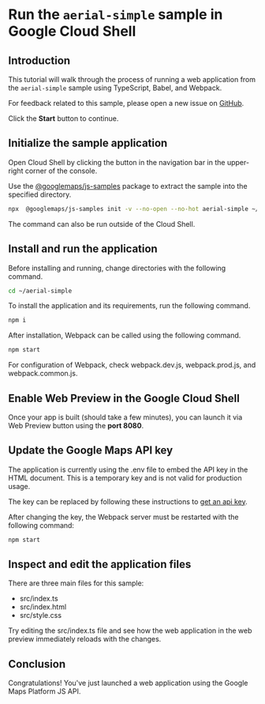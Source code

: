 # Run the `aerial-simple` sample in Google Cloud Shell

<walkthrough-tutorial-duration duration="10"/>

## Introduction

This tutorial will walk through the process of running a web application from
the `aerial-simple` sample using TypeScript, Babel, and Webpack.

For feedback related to this sample, please open a new issue on
[GitHub](https://github.com/googlemaps/js-samples/issues).

Click the **Start** button to continue.

## Initialize the sample application

Open Cloud Shell by clicking the
<walkthrough-cloud-shell-icon></walkthrough-cloud-shell-icon> button in the
navigation bar in the upper-right corner of the console.

Use the [@googlemaps/js-samples](https://www.npmjs.com/package/@googlemaps/js-samples) package to
extract the sample into the specified directory.

```bash
npx  @googlemaps/js-samples init -v --no-open --no-hot aerial-simple ~/aerial-simple
```

The command can also be run outside of the Cloud Shell.

## Install and run the application

Before installing and running, change directories with the following command.

```bash
cd ~/aerial-simple
```

To install the application and its requirements, run the following command.

```bash
npm i
```

After installation, Webpack can be called using the following command.

```bash
npm start
```

For configuration of Webpack, check
<walkthrough-editor-open-file filePath="aerial-simple/webpack.dev.js">webpack.dev.js</walkthrough-editor-open-file>,
<walkthrough-editor-open-file filePath="aerial-simple/webpack.prod.js">webpack.prod.js</walkthrough-editor-open-file>,
and
<walkthrough-editor-open-file filePath="aerial-simple/webpack.common.js">webpack.common.js</walkthrough-editor-open-file>.

## Enable Web Preview in the Google Cloud Shell

Once your app is built (should take a few minutes), you can launch it via
<walkthrough-spotlight-pointer target="cloudshell" spotlightId="devshell-web-preview-button">Web
Preview button</walkthrough-spotlight-pointer> using the **port 8080**.

## Update the Google Maps API key

The application is currently using the
<walkthrough-editor-open-file filePath="aerial-simple/.env">.env</walkthrough-editor-open-file>
file to embed the API key in the HTML document. This is a temporary key and is
not valid for production usage.

The key can be replaced by following these instructions to
[get an api key](https://developers.google.com/maps/documentation/javascript/get-api-key).

After changing the key, the Webpack server must be restarted with the following
command:

```bash
npm start
```

## Inspect and edit the application files

There are three main files for this sample:

*   <walkthrough-editor-open-file filePath="aerial-simple/src/index.ts">src/index.ts</walkthrough-editor-open-file>
*   <walkthrough-editor-open-file filePath="aerial-simple/src/index.html">src/index.html</walkthrough-editor-open-file>
*   <walkthrough-editor-open-file filePath="aerial-simple/src/style.css">src/style.css</walkthrough-editor-open-file>

Try editing the <walkthrough-editor-open-file filePath="aerial-simple/src/index.ts">src/index.ts</walkthrough-editor-open-file> file and see how the web application in the web preview immediately reloads with the changes.

## Conclusion

<walkthrough-conclusion-trophy></walkthrough-conclusion-trophy>

Congratulations! You've just launched a web application using the Google Maps
Platform JS API.
